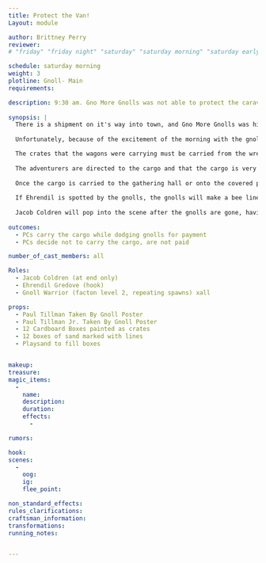 ```yaml
---
title: Protect the Van!
Layout: module

author: Brittney Perry
reviewer: 
# "friday" "friday night" "saturday" "saturday morning" "saturday early afternoon" "saturday early evening" "saturday night" "reaction" "tavern setup" "townsfolk" "randoms"

schedule: saturday morning
weight: 3
plotline: Gnoll- Main
requirements: 

description: 9:30 am. Gno More Gnolls was not able to protect the caravan that was scheduled to enter town. The caravan was attacked by gnolls and essential supplies lay abandoned on the trail. It is up to the adventurers to carry in the equipment to the village... or not.
 
synopsis: | 
  There is a shipment on it's way into town, and Gno More Gnolls was hired by Paul&Paul, the father/son shipping company, to protect their caravan from the gnolls surrounding Boulderton. The wagons are loaded with essential, fragile equipment for the village laboratory, and must be seen to their destination. The adventurers will be paid on how much cargo makes it back to the village undamaged by Gno More Gnolls (1 Leaf per person per FULL sand line, 4 leaves per FULL container, no partial lines accepted)
   
  Unfortunately, because of the excitement of the morning with the gnolls, GMG were unable to make their contact with the wagons. The wagons (one driven by Paul and the other by Paul Jr) pressed on without their guard, assuming to make their deadline. They were set upon by the gnolls and are now missing, presumed eaten. (After this mod, a member of the GMG hangs their 'Taken' Posters on the wall in the gathering hall)

  The crates that the wagons were carrying must be carried from the wreckage of the wagons, back to the gathering hall. Each crate can be carried by one person and picked up on a three count. If the player has the Strength skill, they no longer take a three count to lift the crate. If they have Strength Augmentation, they may jog with the crate, and no longer take a three count to lift the crate. If they have Strength Mastery, they may carry two crates at the same time, jog with one crate, and no longer take a three count to lift the crate. If at anytime the carriers are hit with an in game spell or damage, they will drop the crate. 
  
  The adventurers are directed to the cargo and that the cargo is very fragile by Ehrendil, and will break if tipped or dropped. (Each crate is a cardboard box painted as a crate. Each box contains a container, an open 6qt plastic shoe box, full of sand. This sand box is taped to the bottom of the box. This is our hillbilly tip and shock indicator. Each plastic sand box is marked with three lines. How much sand is left in the containers dictates how much the PCs get paid)
  
  Once the cargo is carried to the gathering hall or onto the covered porch of the hall, the gnolls lose interest and retreat. 
  
  If Ehrendil is spotted by the gnolls, the gnolls will make a bee line for her. 
  
  Jacob Coldren will pop into the scene after the gnolls are gone, having missed all the real work, to recommend that that he and the adventurers chase after the gnolls. Ehrendil will pay the adventurers when they get back after she talks with the Research Guild representative. (If the PCs chase after the gnolls, run 'On Their Tails'. If 'On Their Tails' is not ran, add 5 more missing posters to the wall) If the PCs do not chase after the gnolls, Ehrendil will pay them during 'Report' instead.
  
outcomes: 
  - PCs carry the cargo while dodging gnolls for payment
  - PCs decide not to carry the cargo, are not paid

number_of_cast_members: all

Roles: 
  - Jacob Coldren (at end only)
  - Ehrendil Gredove (hook)
  - Gnoll Warrior (facton level 2, repeating spawns) xall 

props: 
  - Paul Tillman Taken By Gnoll Poster
  - Paul Tillman Jr. Taken By Gnoll Poster 
  - 12 Cardboard Boxes painted as crates
  - 12 boxes of sand marked with lines
  - Playsand to fill boxes


makeup: 
treasure: 
magic_items:
  - 
    name: 
    description:  
    duration: 
    effects: 
      - 

rumors: 

hook: 
scenes: 
  - 
    oog: 
    ig: 
    flee_point: 

non_standard_effects: 
rules_clarifications: 
craftsman_information: 
transformations: 
running_notes: 


---
```


